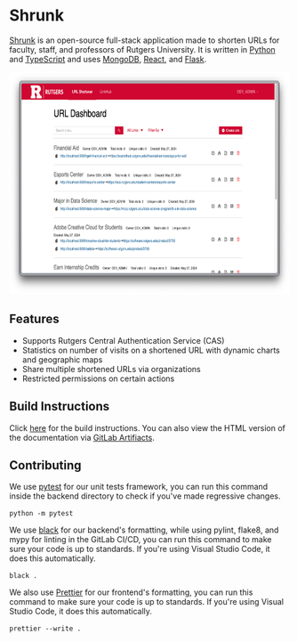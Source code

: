 # Shrunk

[Shrunk](https://go.rutgers.edu/) is an open-source full-stack application made to shorten URLs for faculty, staff, and professors of Rutgers University. It is written in [Python](https://www.python.org/) and [TypeScript](https://www.typescriptlang.org/) and uses [MongoDB](https://www.mongodb.com/), [React](https://react.dev/), and [Flask](https://flask.palletsprojects.com/).

<div align="center">
    <img src="./images/home.png" height=400>
</div>

## Features

- Supports Rutgers Central Authentication Service (CAS)
- Statistics on number of visits on a shortened URL with dynamic charts and geographic maps
- Share multiple shortened URLs via organizations
- Restricted permissions on certain actions

## Build Instructions

Click [here](./docs/build_instructions.rst) for the build instructions. You can also view the HTML version of the documentation via [GitLab Artifiacts](https://gitlab.rutgers.edu/MaCS/OSS/shrunk/-/artifacts).

## Contributing

We use [pytest](https://pytest.org) for our unit tests framework, you can run this command inside the backend directory to check if you've made regressive changes.

```
python -m pytest
```

We use [black](https://github.com/psf/black) for our backend's formatting, while using pylint, flake8, and mypy for linting in the GitLab CI/CD, you can run this command to make sure your code is up to standards. If you're using Visual Studio Code, it does this automatically.

```
black .
```

We also use [Prettier](https://prettier.io/) for our frontend's formatting, you can run this command to make sure your code is up to standards. If you're using Visual Studio Code, it does this automatically.

```
prettier --write .
```
